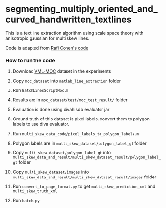 # segmenting_multiply_oriented_and_curved_handwritten_textlines
This is a text line extraction algorithm using scale space theory with anisotropic gaussian for multi skew lines.

Code is adapted from [Rafi Cohen's code](http://www.cs.bgu.ac.il/~rafico/LineExtraction.zip)
### How to run the code
1. Download [VML-MOC](https://www.cs.bgu.ac.il/~berat/) dataset in the experiments 

2. Copy `moc_dataset` into `matlab_line_extraction` folder

3. Run `BatchLinesScriptMoc.m`

4. Results are in `moc_dataset/test/moc_test_result/` folder

5. Evaluation is done using divahisdb evaluator jar

6. Ground truth of this dataset is pixel labels. convert them to polygon labels to use diva evaluator.

7. Run `multi_skew_data_code/pixel_labels_to_polygon_labels.m`

8. Polygon labels are in `multi_skew_dataset/polygon_label_gt` folder

9. Copy `multi_skew_dataset/polygon_label_gt` into `multi_skew_data_and_result/multi_skew_dataset_result/polygon_label_gt` folder

10. Copy `multi_skew_dataset/images` into `multi_skew_data_and_result/multi_skew_dataset_result/images` folder

11. Run `convert_to_page_format.py` to get `multi_skew_prediction_xml` and `multi_skew_truth_xml`

12. Run `batch.py`

